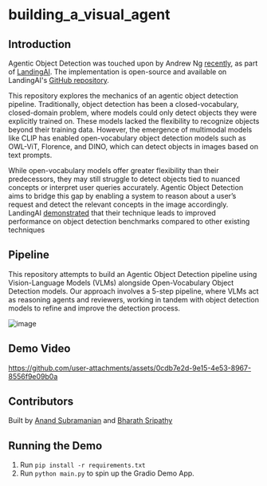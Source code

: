 # building_a_visual_agent

## Introduction

Agentic Object Detection was touched upon by Andrew Ng [recently](https://www.linkedin.com/posts/andrewyng_introducing-agentic-object-detection-given-activity-7293302466249441280-GxAl?utm_source=share&utm_medium=member_desktop&rcm=ACoAABug4sMBXeiiqK6sYTENlHV1ZZl1T1l5neM), as part of [LandingAI](https://va.landing.ai/demo/agentic-od). The implementation is open-source and available on LandingAI's [GitHub repository](https://github.com/landing-ai/vision-agent).

This repository explores the mechanics of an agentic object detection pipeline. Traditionally, object detection has been a closed-vocabulary, closed-domain problem, where models could only detect objects they were explicitly trained on. These models lacked the flexibility to recognize objects beyond their training data. However, the emergence of multimodal models like CLIP has enabled open-vocabulary object detection models such as OWL-ViT, Florence, and DINO, which can detect objects in images based on text prompts.

While open-vocabulary models offer greater flexibility than their predecessors, they may still struggle to detect objects tied to nuanced concepts or interpret user queries accurately. Agentic Object Detection aims to bridge this gap by enabling a system to reason about a user’s request and detect the relevant concepts in the image accordingly. LandingAI [demonstrated](https://landing.ai/agentic-object-detection) that their technique leads to improved performance on object detection benchmarks compared to other existing techniques

## Pipeline

This repository attempts to build an Agentic Object Detection pipeline using Vision-Language Models (VLMs) alongside Open-Vocabulary Object Detection models. Our approach involves a 5-step pipeline, where VLMs act as reasoning agents and reviewers, working in tandem with object detection models to refine and improve the detection process.

![image](https://github.com/user-attachments/assets/8bb2f6f2-9798-4f9e-a301-19a66c49dc66)

## Demo Video

https://github.com/user-attachments/assets/0cdb7e2d-9e15-4e53-8967-8556f9e09b0a

## Contributors
Built by [Anand Subramanian](https://www.linkedin.com/in/anand-subu/) and [Bharath Sripathy](https://www.linkedin.com/in/bharath-sripathy-866666156/)

## Running the Demo
1. Run `pip install -r requirements.txt`
2. Run `python main.py` to spin up the Gradio Demo App.



